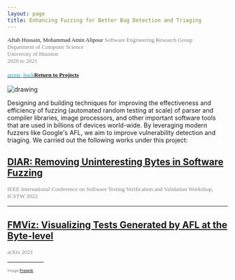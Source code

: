 ```yaml
---
layout: page
title: Enhancing Fuzzing for Better Bug Detection and Triaging
---
```


<div style="font-family: 'Alata'; font-size: small;">
<span>Aftab Hussain, Mohammad Amin Alipour</span>
<span style="color: gray; font-size: small;">Software Engineering Research Group
<br> Department of Computer Science
<br> University of Houston 
<br> 2020 to 2021</span> 
<br>
<br>
<a href="../Projects/index.html#fuzz-enhance-menu"><span class="material-symbols-outlined" style="color: #1ba2d6;">arrow_back</span><b>Return to Projects</b></a>
<br>
<br>
</div>


<style>
img {
  display: block;
  margin-left: auto;
  margin-right: auto;
  max-width: 100%;
  height: auto;
}
</style>

<img src="../images/projects/enhancing-fuzzing/back.png" alt="drawing"/>

Designing and building techniques for improving the effectiveness and
efficiency of fuzzing (automated random testing at scale) of parser and
compiler libraries, image processors, and other important software tools that
are used in billions of devices world-wide. By leveraging modern fuzzers like
Google's AFL, we aim to improve vulnerability detection and triaging.
We carried out the following works under this project:

## [DIAR: Removing Uninteresting Bytes in Software Fuzzing](../project-diar/index.html) 
<div style="font-family: 'Alata';">
    <span style="color: gray; font-size: small;">
    IEEE International Conference on Software Testing Verification and Validation Workshop, ICSTW 2022    
    <br></span>
</div>

_____________


## [FMViz: Visualizing Tests Generated by AFL at the Byte-level](../project-fmviz/index.html) 
<div style="font-family: 'Alata';">
    <span style="color: gray; font-size: small;">
    arXiv 2021    
    <br></span>
</div>
_____________

<p style="color:gray;font-size:8pt;"><small>Image:<a href="https://www.freepik.com/free-photo/virtual-projection-lights-forming-square-pattern-dark-background_13500430.htm#fromView=search&page=4&position=52&uuid=2464b102-c894-41db-ba6c-24ff2d6ce136" target="_blank">Freepik</a></small></p>

